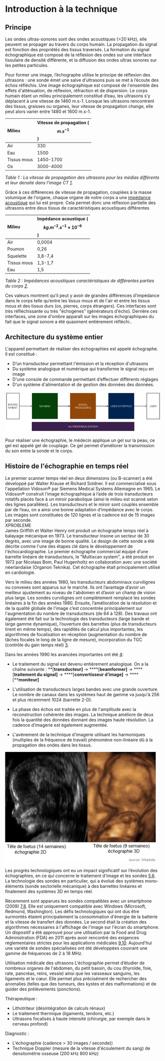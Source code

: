 # Introduction à la technique

## Principe

Les ondes ultras-sonores sont des ondes acoustiques \(&gt;20 kHz\), elle peuvent se propager au travers du corps humain. La propagation du signal est fonction des propriétés des tissus traversés. La formation du signal échographique est composé de la réflexion des ondes sur une interface tissulaire de densité différente, et la diffusion des ondes ultras sonores sur les petites particules.

Pour former une image, l’échographe utilise le principe de réflexion des ultrasons : une sonde émet une salve d’ultrasons puis se met à l’écoute des échos réfléchis. Une image échographique est composé de l'ensemble des effets d'atténuation, de réflexion, réfraction et de dispersion. Le corps humain étant un milieu principalement constitué d’eau, les ultrasons s’y déplacent à une vitesse de 1460 m.s-1. Lorsque les ultrasons rencontrent des tissus, graisses ou organes, leur vitesse de propagation change, elle peut alors varier entre 1480 et 1600 m.s-1.

| Milieu | Vitesse de propagation ($$ m.s^{-1} $$) |
| :--- | :--- |
| Air | 330 |
| Eau | 1500 |
| Tissus mous | 1450-1700 |
| Os | 3000-4000 |

_Table 1 : La vitesse de propagation des ultrasons pour les médias différents et leur densité dans l'image CT _[_1_](http://www.google.com/patents/WO2006077338A1?cl=en)_._

Grâce à ces différences de vitesse de propagation, couplées à la masse volumique de l'organe, chaque organe de notre corps a une [impédance acoustique](https://alienor134.gitbooks.io/echopen-guide-book/content/glossaire.html) qui lui est propre. Cela permet donc une réflexion partielle des ultrasons entre deux tissus de caractéristiques acoustiques différentes

| Milieu | Impédance acoustique ($$ kg.m^{-2}.s^{-1}\times 10^{-6} $$) |
| :--- | :--- |
| Air | 0,0004 |
| Poumon | 0,26 |
| Squelette | 3,8-7,4 |
| Tissus mous | 1,3-1,7 |
| Eau | 1,5 |

_Table 2 : Impédances acoustiques caractéristiques de différentes parties du corps _[_2_](http://www.google.com/patents/WO2006077338A1?cl=en)_._

Ces valeurs montrent qu’il peut y avoir de grandes différences d’impédance dans le corps telle qu’entre les tissus mous et de l'air et entre les tissus mous et des tissus durs \(os, pierres, corps étrangers\). Ces interfaces sont très réfléchissante ou très "échogènes" \(générateurs d'écho\). Derrière ces interfaces, une zone d'ombre apparaît sur les images échographiques du fait que le signal sonore a été quasiment entièrement réfléchi..

## Architecture du système entier

L'appareil permettant de réaliser des échographies est appelé échographe. Il est constitué :

* D’un transducteur permettant l'émission et la réception d'ultrasons  
* Du système analogique et numérique qui transforme le signal reçu en image  
* D'une console de commande permettant d’effectuer différents réglages   
* D'un système d'alimentation et de gestion des données des données.  

![analyse fonctionnelle](/images/functional_analysis.jpg)

Pour réaliser une échographie, le médecin applique un gel sur la peau, ce gel est appelé gel de couplage. Ce gel permet d’améliorer la transmission du son entre la sonde et le corps.

## Histoire de l'échographie en temps réel

Le premier scanner temps réel en deux dimensions \(ou B-scanner\) a été développé par Walter Krause et Richard Soldner. Il est commercialisé sous l'appellation Vidoson® par Siemens Medical Systems Allemagne en 1965. Le Vidoson® construit l’image échographique à l’aide de trois transducteurs rotatifs placés face à un miroir parabolique \(ainsi le milieu est scanné selon des lignes parallèles\). Les transducteurs et le miroir sont couplés ensemble par de l’eau, on a ainsi une bonne adaptation d’impédance avec le corps. Les images sont constituées de 120 lignes et la cadence est de 15 images par seconde.  
XPROBLEME  
James Griffith et Walter Henry ont produit un échographe temps réel à balayage mécanique en 1973. Le transducteur insone un secteur de 30 degrés, avec une image de bonne qualité. Le design de cette sonde a été décrite comme l'une des étapes clé dans le développement de l'échocardiographie. Le premier échographe commercial équipé d’une barrette linéaire de transducteurs, le "Multiscan system", a été produit en 1972 par Nicolaas Bom, Paul Hugenholtz en collaboration avec une société néerlandaise \(Organon Teknika\). Cet échographe était principalement utilisé en cardiologie.

Vers le milieu des années 1980, les transducteurs abdominaux curvilignes ou convexes sont apparus sur le marché. Ils ont l’avantage d’avoir un meilleur ajustement au niveau de l'abdomen et d’avoir un champ de vision plus large. Les sondes curvilignes ont complètement remplacé les sondes linéaires à la fin des années 1980. Ensuite, l’amélioration de la résolution et de la qualité globale de l'image c’est concentrée principalement sur l'augmentation du nombre de transducteurs \(de 64 à 128\). Des travaux ont également été fait sur la technologie des transducteurs \(large bande et large gamme dynamique\), l’ouverture des barrettes \(plus de transducteurs tirent en même temps\), des rapidités de calcul plus importantes, les algorithmes de focalisation en réception \(augmentation du nombre de tâches focales le long de la ligne de mesure\), incorporation du TGC \(contrôle du gain temps réel\) [3](http://www.google.com/patents/WO2006077338A1?cl=en).

Dans les années 1990 les avancées importantes ont été [4](http://www.google.com/patents/WO2006077338A1?cl=en):

* Le traitement du signal est devenu entièrement analogique. On a la chaîne suivante :
  **\[****transducteur\]**** -&gt; ****\[****beamformer\]**** -&gt; ****\[****traitement du signal\]**** -&gt; ****\[****convertisseur d’image\]**** -&gt; ****\[****moniteur\]**

* L'utilisation de transducteurs larges bandes avec une grande ouverture. Le nombre de canaux dans les systèmes haut de gamme va jusqu'à 256 et plus récemment  1024 \(barrette 2-D\).


* La phase des échos est traitée en plus de l'amplitude avec la reconstruction cohérente des images. La technique améliore de deux fois la quantité des données donnant des images haute résolution. La cadence d’imagerie est également augmentée.  

* L'avènement de la technique d’imagerie utilisant les harmoniques \(multiples de la fréquence de travail\) phénomène non-linéaire dû à la propagation des ondes dans les tissus.  

![différentes dimensions](/images/diffecho.jpg)

Les progrès technologiques ont eu un impact significatif sur l’évolution des échographies, en ce qui concerne le traitement d'image et les sondes [5](http://www.ncbi.nlm.nih.gov/pubmed/9602842),[6](http://www.brl.uiuc.edu/Publications/1998/OBrien-JJAP-2781-1998.pdf). La technologie des sondes en particulier, qui a évolué des systèmes mono-éléments \(sonde sectorielle mécanique\) à des barrettes linéaires et finalement des systèmes 3D en temps réel.

Récemment sont apparues les sondes compatibles avec un smartphone \(2009\) [7](http://uix.sagepub.com/content/30/1/21.short),[8](https://www.technologyreview.com/s/413222/ultrasound-to-go/). Elle est uniquement compatible avec Windows \(Microsoft, Redmond, Washington\). Les défis technologiques qui ont dus être surmontés étaient principalement la consommation d'énergie de la batterie et la vitesse de transfert des données. Le second était la création des algorithmes nécessaires à l'affichage de l'image sur l'écran du smartphone. Un dispositif a été approuvé pour une utilisation par la Food and Drug Administration \(FDA\) en 2011 après avoir rencontré des exigences réglementaires strictes pour les applications médicales [9](http://mobihealthnews.com/10165/fda-approves-mobisantes-smartphone-ultrasound/),[10](http://www.engineeringforchange.org/ultrasound-is-now-on-smart-phones-engineering-for-change/). Aujourd'hui une variété de sondes spécialisées ont été développées  couvrant une gamme de fréquences de 2 à 18 MHz.

Utilisation médicale des ultrasons
L'échographie permet d’étudier de nombreux organes de l'abdomen, du petit bassin, du cou \(thyroïde, foie, rate, pancréas, reins, vessie\) ainsi que les vaisseaux sanguins, les ligaments et le cœur. Elle permet plus précisément de rechercher des anomalies \(telles que des tumeurs, des kystes et des malformations\) et de guider des prélèvements \(ponctions\).

Thérapeutique :

* Lithotriteur \(désintégration de calculs rénaux\)  
* Le traitement thermique \(ligaments, tendons, etc.\)      
* Ultrasons focalisés à haute intensité \(chirurgie, par exemple dans le cerveau profond\)  

Diagnostic :

* L'échographie \(cadence &gt; 30 images \/ seconde\)\)  
* Technique Doppler \(mesure de la vitesse d'écoulement du sang\) de densitométrie osseuse \(200 kHz 800 kHz\)  

